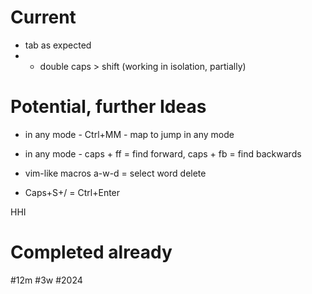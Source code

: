 # Current
- tab as expected
- + double caps > shift (working in isolation, partially)





# Potential, further Ideas
- in any mode - Ctrl+MM - map to jump in any mode
- in any mode - caps + ff = find forward, caps + fb = find backwards 
- vim-like macros a-w-d = select word delete

- Caps+S+/ = Ctrl+Enter


HHI


# Completed already
#12m #3w #2024
